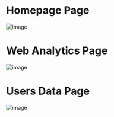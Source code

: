 # Homepage Page
![image](https://github.com/deepak14ri/PeopleCycleAnalytics/assets/49471265/82b93241-2366-410d-83e5-0158c1e0eb4d)


# Web Analytics Page
![image](https://github.com/deepak14ri/PeopleCycleAnalytics/assets/49471265/ef5690fe-f775-414a-bf0f-dbef1cfa99d9)


# Users Data Page
![image](https://github.com/deepak14ri/PeopleCycleAnalytics/assets/49471265/1c4ef3c9-9c93-4a94-967e-b2c411cd8f7f)

